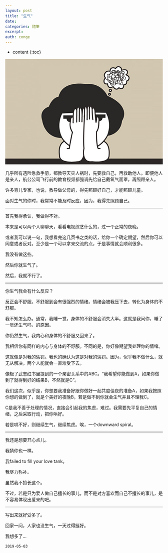 ```yaml
---
layout: post
title: "生气"
date:
categories: 隨筆
excerpt:
auth: conge
---
```

* content
{:toc}

![ ](/assets/images/隨筆/118382-3c9fff7671f0534e.png)

几乎所有遇险急救手册，都教导天灾人祸时，先要救自己，再救助他人。即便他人是亲人，航公公司飞行前的教育视频都强调先给自己戴氧气面罩，再照顾亲人。

许多育儿专家，也说，教导做父母的，得先照顾好自己，才能照顾儿童。

面对生气的你时，我常常不能及时反应，因为，我得先照顾自己。

-----

首先我得承认，我做得不对。

本来是可以两个人聊聊天，看看电视综艺什么的，过一个正常的夜晚。

或者我可以说一句，我想看完这几页书之类的话，给你一个确定期望，然后你可以同意或者反对。至少是一个可以拿来交流的点，于是事情就会顺利很多。

我没有做这些。

然后你就生气了。

然后，我就不行了。

-----

你生气我会有什么反应？

反正会不舒服。不舒服到会有很强烈的情绪。情绪会被我压下去，转化为身体的不舒服。

我不知怎么办。通常，我睡一觉，身体的不舒服会消失大半。这就是我问你，睡了一觉还生气吗，的原因。

你仍然生气，我内心和身体的不舒服又回来了。

我相信你有同样的内心与身体的不舒服。不同的是，你好像期望我处理你的情绪。

这就像是对我的惩罚。我也的确认为这是对我的惩罚。因为，似乎我不做什么，就无从解决。两个人能就会一直难受下去。

像极了武志红书里提到的一个亲密关系中的ABC。“我希望你能做到A，如果你做到了就得到好的结果B，不然就是C”。

我们这次，似乎是，你想要我准备好跟你做好一起共度佳夜的准备A，如果我按照你想的做到了，就是个美好的夜晚B，若是做不到你就会生气并且不理我C。

C是我不善于处理的情况，直接会引起我的焦虑，难过。我需要先平复自己的情绪，之后采取行动，把你哄好。

若是哄不好，则继续生气，继续焦虑。唉，一个downward spiral。

------

我还是想要开心点儿。

我猜你也一样。

我failed to fill your love tank。

我尽力弥补。

虽然我不擅长这个。

不过，若是只为爱人做自己擅长的事儿，而不是对方喜欢而自己不擅长的事儿，是不容易体现出爱来的吧。

-------------

写出来就好受多了。

回家一问，人家也没生气，一天过得挺好。

我想多了...

```
2019-05-03
```
